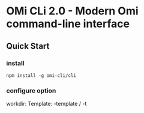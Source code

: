 # OMi CLi 2.0 - Modern Omi command-line interface

## Quick Start

### install

```shell
npm install -g omi-cli/cli

```
### configure option

workdir: 
Template: -template / -t
